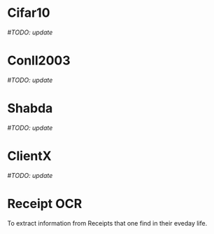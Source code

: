 # Cifar10

 _#TODO: update_

# Conll2003

 _#TODO: update_


# Shabda

 _#TODO: update_

# ClientX

 _#TODO: update_

# Receipt OCR
 
 To extract information from Receipts that one find in their eveday life.
